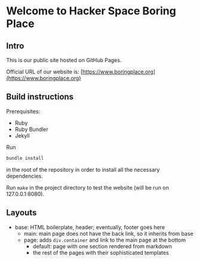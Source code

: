 # Welcome to Hacker Space Boring Place


## Intro

This is our public site hosted on GitHub Pages.

Official URL of our website is:
[https://www.boringplace.org](https://www.boringplace.org)

## Build instructions

Prerequisites:

* Ruby
* Ruby Bundler
* Jekyll

Run
```sh
bundle install
```
in the root of the repository in order to install all the necessary
dependencies.

Run `make` in the project directory to test the website (will be run
on 127.0.0.1:8080).


## Layouts

* base: HTML boilerplate, header; eventually, footer goes here
  * main: main page does not have the back link, so it inherits from base
  * page: adds `div.container` and link to the main page at the bottom
    * default: page with one section rendered from markdown
    * the rest of the pages with their sophisticated templates
